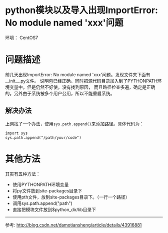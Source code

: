 python模块以及导入出现ImportError: No module named 'xxx'问题
================

环境： CentOS7

# 问题描述
前几天出现ImportError: No module named 'xxx'问题。发现文件夹下面有__init__.py文件。
说明包已经正确。同时把源代码目录加入到了PYTHONPATH环境变量中。但是仍然不好使。没有找到原因，
而且路径检查多遍，确定是正确的。另外由于系统被多个用户公用，所以不能重启系统。

## 解决办法
上网找了一个办法，使用`sys.path.append()`来添加路径。具体代码为：
```
import sys
sys.path.append("/path/your/code")
```

# 其他方法
其实有五种方法：
- 使用PYTHONPATH环境变量
- 将py文件放到site-packages目录下
- 使用pth文件，放到site-packages目录下。（一行一个路径）
- 调用sys.path.append("path")
- 直接把模块文件放到$python_dir/lib目录下


----------
参考: <http://blog.csdn.net/damotiansheng/article/details/43916881>
